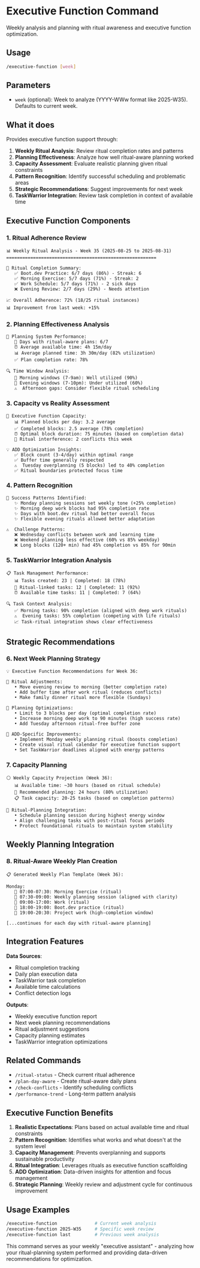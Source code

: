 # Executive Function Command

Weekly analysis and planning with ritual awareness and executive function optimization.

## Usage
```bash
/executive-function [week]
```

## Parameters
- `week` (optional): Week to analyze (YYYY-WWw format like 2025-W35). Defaults to current week.

## What it does

Provides executive function support through:

1. **Weekly Ritual Analysis**: Review ritual completion rates and patterns
2. **Planning Effectiveness**: Analyze how well ritual-aware planning worked
3. **Capacity Assessment**: Evaluate realistic planning given ritual constraints  
4. **Pattern Recognition**: Identify successful scheduling and problematic areas
5. **Strategic Recommendations**: Suggest improvements for next week
6. **TaskWarrior Integration**: Review task completion in context of available time

## Executive Function Components

### 1. Ritual Adherence Review
```
📊 Weekly Ritual Analysis - Week 35 (2025-08-25 to 2025-08-31)
========================================================

🔄 Ritual Completion Summary:
   ✅ Boot.dev Practice: 6/7 days (86%) - Streak: 6
   ✅ Morning Exercise: 5/7 days (71%) - Streak: 2  
   ✅ Work Schedule: 5/7 days (71%) - 2 sick days
   ❌ Evening Review: 2/7 days (29%) - Needs attention

📈 Overall Adherence: 72% (18/25 ritual instances)
📊 Improvement from last week: +15%
```

### 2. Planning Effectiveness Analysis
```
🎯 Planning System Performance:
   📅 Days with ritual-aware plans: 6/7
   ⏰ Average available time: 4h 15m/day
   📊 Average planned time: 3h 30m/day (82% utilization)
   ✅ Plan completion rate: 78%
   
🔍 Time Window Analysis:
   🌅 Morning windows (7-9am): Well utilized (90%)
   🌆 Evening windows (7-10pm): Under utilized (60%)
   ⚠️  Afternoon gaps: Consider flexible ritual scheduling
```

### 3. Capacity vs Reality Assessment
```
🧠 Executive Function Capacity:
   📊 Planned blocks per day: 3.2 average
   ✅ Completed blocks: 2.5 average (78% completion)
   ⏰ Optimal block duration: 75 minutes (based on completion data)
   🔄 Ritual interference: 2 conflicts this week

💡 ADD Optimization Insights:
   ✅ Block count (3-4/day) within optimal range
   ✅ Buffer time generally respected
   ⚠️  Tuesday overplanning (5 blocks) led to 40% completion
   ✅ Ritual boundaries protected focus time
```

### 4. Pattern Recognition
```
🎨 Success Patterns Identified:
   ✨ Monday planning sessions set weekly tone (+25% completion)
   ✨ Morning deep work blocks had 95% completion rate
   ✨ Days with boot.dev ritual had better overall focus
   ✨ Flexible evening rituals allowed better adaptation

⚠️  Challenge Patterns:
   ❌ Wednesday conflicts between work and learning time
   ❌ Weekend planning less effective (60% vs 85% weekday)
   ❌ Long blocks (120+ min) had 45% completion vs 85% for 90min
```

### 5. TaskWarrior Integration Analysis
```
📋 Task Management Performance:
   📊 Tasks created: 23 | Completed: 18 (78%)
   🎯 Ritual-linked tasks: 12 | Completed: 11 (92%)
   ⏰ Available time tasks: 11 | Completed: 7 (64%)
   
🔍 Task Context Analysis:
   ✅ Morning tasks: 90% completion (aligned with deep work rituals)
   ⚠️  Evening tasks: 55% completion (competing with life rituals)
   📈 Task-ritual integration shows clear effectiveness
```

## Strategic Recommendations

### 6. Next Week Planning Strategy
```
💡 Executive Function Recommendations for Week 36:

🎯 Ritual Adjustments:
   • Move evening review to morning (better completion rate)
   • Add buffer time after work ritual (reduces conflicts)
   • Make family dinner ritual more flexible (Sundays)

📅 Planning Optimizations:
   • Limit to 3 blocks per day (optimal completion rate)
   • Increase morning deep work to 90 minutes (high success rate)
   • Add Tuesday afternoon ritual-free buffer zone

🧠 ADD-Specific Improvements:
   • Implement Monday weekly planning ritual (boosts completion)
   • Create visual ritual calendar for executive function support
   • Set TaskWarrior deadlines aligned with energy patterns
```

### 7. Capacity Planning
```
⚪ Weekly Capacity Projection (Week 36):
   📊 Available time: ~30 hours (based on ritual schedule)
   🎯 Recommended planning: 24 hours (80% utilization)  
   📋 Task capacity: 20-25 tasks (based on completion patterns)
   
🔄 Ritual-Planning Integration:
   • Schedule planning session during highest energy window
   • Align challenging tasks with post-ritual focus periods
   • Protect foundational rituals to maintain system stability
```

## Weekly Planning Integration

### 8. Ritual-Aware Weekly Plan Creation
```
📋 Generated Weekly Plan Template (Week 36):

Monday:
   🔄 07:00-07:30: Morning Exercise (ritual)
   🎯 07:30-09:00: Weekly planning session (aligned with clarity)
   🔄 09:00-17:00: Work (ritual)
   🔄 18:00-19:00: Boot.dev practice (ritual)
   🎯 19:00-20:30: Project work (high-completion window)

[...continues for each day with ritual-aware planning]
```

## Integration Features

**Data Sources**:
- Ritual completion tracking
- Daily plan execution data  
- TaskWarrior task completion
- Available time calculations
- Conflict detection logs

**Outputs**:
- Weekly executive function report
- Next week planning recommendations
- Ritual adjustment suggestions
- Capacity planning estimates
- TaskWarrior integration optimizations

## Related Commands

- `/ritual-status` - Check current ritual adherence
- `/plan-day-aware` - Create ritual-aware daily plans
- `/check-conflicts` - Identify scheduling conflicts  
- `/performance-trend` - Long-term pattern analysis

## Executive Function Benefits

1. **Realistic Expectations**: Plans based on actual available time and ritual constraints
2. **Pattern Recognition**: Identifies what works and what doesn't at the system level
3. **Capacity Management**: Prevents overplanning and supports sustainable productivity
4. **Ritual Integration**: Leverages rituals as executive function scaffolding
5. **ADD Optimization**: Data-driven insights for attention and focus management
6. **Strategic Planning**: Weekly review and adjustment cycle for continuous improvement

## Usage Examples

```bash
/executive-function              # Current week analysis
/executive-function 2025-W35     # Specific week review  
/executive-function last         # Previous week analysis
```

This command serves as your weekly "executive assistant" - analyzing how your ritual-planning system performed and providing data-driven recommendations for optimization.